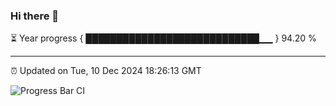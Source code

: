 ### Hi there 👋

⏳ Year progress { ████████████████████████████▁▁ } 94.20 %

---

⏰ Updated on Tue, 10 Dec 2024 18:26:13 GMT

![Progress Bar CI](https://github.com/liununu/liununu/workflows/Progress%20Bar%20CI/badge.svg)
